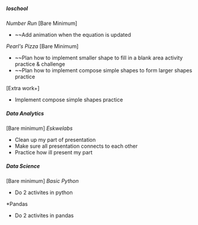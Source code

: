 ##### **Ioschool**

*Number Run*
[Bare Minimum]
* ~~Add animation when the equation is updated

*Pearl's Pizza*
[Bare Minimum]
* ~~Plan how to implement smaller shape to fill in a blank area activity practice & challenge
* ~~Plan how to implement compose simple shapes to form larger shapes practice

[Extra work+]
* Implement compose simple shapes practice
##### **Data Analytics**
[Bare minimum]
*Eskwelabs*
* Clean up my part of presentation
* Make sure all presentation connects to each other
* Practice how ill present my part


##### **Data Science**
[Bare minimum]
*Basic Python*
* Do 2 activites in python

*Pandas
* Do 2 activites in pandas
